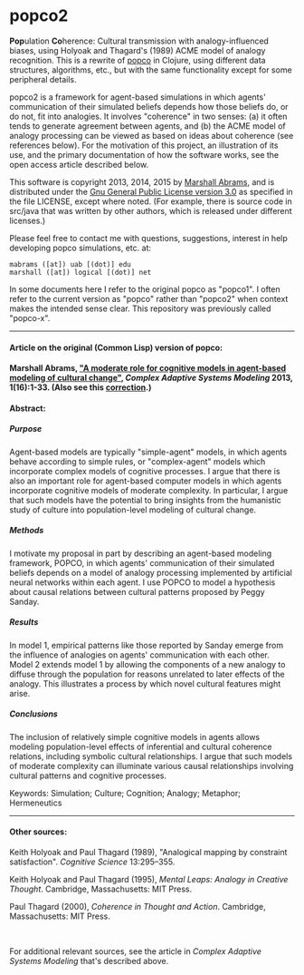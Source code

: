 popco2
=======

**Pop**ulation **Co**herence: Cultural transmission with
analogy-influenced biases, using Holyoak and Thagard's (1989) ACME model
of analogy recognition.   This is a rewrite of
[popco](https://github.com/mars0i/popco) in Clojure, using different
data structures, algorithms, etc., but with the same functionality
except for some peripheral details.

popco2 is a framework for agent-based simulations in which agents'
communication of their simulated beliefs depends how those beliefs do,
or do not, fit into analogies.  It involves "coherence" in two senses:
(a) it often tends to generate agreement between agents, and (b) the
ACME model of analogy processing can be viewed as based on ideas about
coherence (see references below). For the motivation of this project,
an illustration of its use, and the primary documentation of how the
software works, see the open access article described below.

This software is copyright 2013, 2014, 2015 by [Marshall
Abrams](http://members.logical.net/~marshall/), and is distributed
under the [Gnu General Public License version
3.0](http://www.gnu.org/copyleft/gpl.html) as specified in the file
LICENSE, except where noted.  (For example, there is source code in
src/java that was written by other authors, which is released under
different licenses.)

Please feel free to contact me with questions, suggestions, interest
in help developing popco simulations, etc. at:

	mabrams ([at]) uab [(dot)] edu
	marshall ([at]) logical [(dot)] net  

In some documents here I refer to the original popco as "popco1".  I often
refer to the current version as "popco" rather than "popco2" when context
makes the intended sense clear.  This repository was previously called
"popco-x".


-------

#### Article on the original (Common Lisp) version of popco:

#### Marshall Abrams, ["A moderate role for cognitive models in agent-based modeling of cultural change"](http://www.casmodeling.com/content/1/1/16), *Complex Adaptive Systems Modeling* 2013, 1(16):1-33.  (Also see this [correction](http://www.casmodeling.com/content/2/1/1).)

#### Abstract:

##### Purpose

Agent-based models are typically "simple-agent" models, in which agents
behave according to simple rules, or "complex-agent" models which
incorporate complex models of cognitive processes. I argue that there is
also an important role for agent-based computer models in which agents
incorporate cognitive models of moderate complexity. In particular, I
argue that such models have the potential to bring insights from the
humanistic study of culture into population-level modeling of cultural
change.

##### Methods

I motivate my proposal in part by describing an agent-based modeling
framework, POPCO, in which agents' communication of their simulated
beliefs depends on a model of analogy processing implemented by
artificial neural networks within each agent. I use POPCO to model a
hypothesis about causal relations between cultural patterns proposed by
Peggy Sanday.

##### Results

In model 1, empirical patterns like those reported by Sanday emerge from
the influence of analogies on agents' communication with each other.
Model 2 extends model 1 by allowing the components of a new analogy to
diffuse through the population for reasons unrelated to later effects of
the analogy. This illustrates a process by which novel cultural features
might arise.

##### Conclusions

The inclusion of relatively simple cognitive models in agents allows
modeling population-level effects of inferential and cultural coherence
relations, including symbolic cultural relationships. I argue that such
models of moderate complexity can illuminate various causal
relationships involving cultural patterns and cognitive processes.

Keywords: Simulation; Culture; Cognition; Analogy; Metaphor;
Hermeneutics

-------

#### Other sources:

Keith Holyoak and Paul Thagard (1989), "Analogical mapping by constraint
satisfaction". *Cognitive Science* 13:295–355.

Keith Holyoak and Paul Thagard (1995), *Mental Leaps: Analogy in
Creative Thought*. Cambridge, Massachusetts: MIT Press.

Paul Thagard (2000), *Coherence in Thought and Action*. Cambridge,
Massachusetts: MIT Press.

<br/>

For additional relevant sources, see the article in *Complex Adaptive
Systems Modeling* that's described above.
